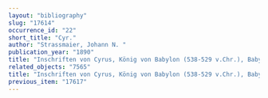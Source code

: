 ```yaml
---
layout: "bibliography"
slug: "17614"
occurrence_id: "22"
short_title: "Cyr."
author: "Strassmaier, Johann N. "
publication_year: "1890"
title: "Inschriften von Cyrus, König von Babylon (538-529 v.Chr.), Babylonische Texte VII (Leipzig)"
related_objects: "7565"
title: "Inschriften von Cyrus, König von Babylon (538-529 v.Chr.), Babylonische Texte VII (Leipzig)"
previous_item: "17617"
---
```

